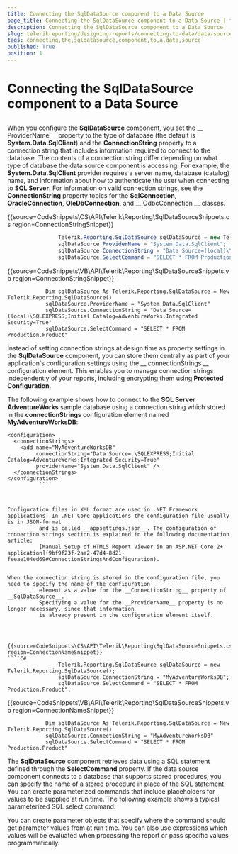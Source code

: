 ```yaml
---
title: Connecting the SqlDataSource component to a Data Source
page_title: Connecting the SqlDataSource component to a Data Source | for Telerik Reporting Documentation
description: Connecting the SqlDataSource component to a Data Source
slug: telerikreporting/designing-reports/connecting-to-data/data-source-components/sqldatasource-component/connecting-the-sqldatasource-component-to-a-data-source
tags: connecting,the,sqldatasource,component,to,a,data,source
published: True
position: 1
---
```


# Connecting the SqlDataSource component to a Data Source



## 

When you configure the __SqlDataSource__ component, you set the __
            ProviderName
          __ property to the type of database (the default is __System.Data.SqlClient__)
          and the __ConnectionString__ property to a connection string that includes information
          required to connect to the database. The contents of a connection string differ depending on what type of
          database the data source component is accessing. For example, the __System.Data.SqlClient__
          provider requires a server name, database (catalog) name, and information about how to authenticate the user
          when connecting to __SQL Server__. For information on valid connection strings, see the
          __ConnectionString__ property topics for the __SqlConnection__,
          __OracleConnection__, __OleDbConnection__, and __
            OdbcConnection
          __ classes.
        



{{source=CodeSnippets\CS\API\Telerik\Reporting\SqlDataSourceSnippets.cs region=ConnectionStringSnippet}}
````C#
	            Telerik.Reporting.SqlDataSource sqlDataSource = new Telerik.Reporting.SqlDataSource();
	            sqlDataSource.ProviderName = "System.Data.SqlClient";
	            sqlDataSource.ConnectionString = "Data Source=(local)\\SQLEXPRESS;Initial Catalog=AdventureWorks;Integrated Security=True";
	            sqlDataSource.SelectCommand = "SELECT * FROM Production.Product";
````



{{source=CodeSnippets\VB\API\Telerik\Reporting\SqlDataSourceSnippets.vb region=ConnectionStringSnippet}}
````VB
	        Dim sqlDataSource As Telerik.Reporting.SqlDataSource = New Telerik.Reporting.SqlDataSource()
	        sqlDataSource.ProviderName = "System.Data.SqlClient"
	        sqlDataSource.ConnectionString = "Data Source=(local)\SQLEXPRESS;Initial Catalog=AdventureWorks;Integrated Security=True"
	        sqlDataSource.SelectCommand = "SELECT * FROM Production.Product"
````



Instead of setting connection strings at design time as property settings in the __SqlDataSource__
          component, you can store them centrally as part of your application's configuration settings using the __
            connectionStrings
          __ configuration element. This enables you to manage connection strings independently
          of your reports, including encrypting them using __Protected Configuration__.
        

The following example shows how to connect to the __SQL Server AdventureWorks__ sample database
          using a connection string which stored in the __connectionStrings__ configuration element named
          __MyAdventureWorksDB__:
        

````
<configuration>
  <connectionStrings>
    <add name="MyAdventureWorksDB"
         connectionString="Data Source=.\SQLEXPRESS;Initial Catalog=AdventureWorks;Integrated Security=True"
         providerName="System.Data.SqlClient" />
  </connectionStrings>
</configuration>
          ````



Configuration files in XML format are used in .NET Framework applications. In .NET Core applications the configuration file usually is in JSON-format
          and is called __appsettings.json__. The configuration of connection strings section is explained in the following documentation article:
          [Manual Setup of HTML5 Report Viewer in an ASP.NET Core 2+ application](9bf9f23f-2aa2-47d4-8d21-feeae104ed69#ConnectionStringsAndConfiguration).
        

When the connection string is stored in the configuration file, you need to specify the name of the configuration
          element as a value for the __ConnectionString__ property of __SqlDataSource__.
          Specifying a value for the __ProviderName__ property is no longer necessary, since that information
          is already present in the configuration element itself.
        



{{source=CodeSnippets\CS\API\Telerik\Reporting\SqlDataSourceSnippets.cs region=ConnectionNameSnippet}}
````C#
	            Telerik.Reporting.SqlDataSource sqlDataSource = new Telerik.Reporting.SqlDataSource();
	            sqlDataSource.ConnectionString = "MyAdventureWorksDB";
	            sqlDataSource.SelectCommand = "SELECT * FROM Production.Product";
````



{{source=CodeSnippets\VB\API\Telerik\Reporting\SqlDataSourceSnippets.vb region=ConnectionNameSnippet}}
````VB
	        Dim sqlDataSource As Telerik.Reporting.SqlDataSource = New Telerik.Reporting.SqlDataSource()
	        sqlDataSource.ConnectionString = "MyAdventureWorksDB"
	        sqlDataSource.SelectCommand = "SELECT * FROM Production.Product"
````



The __SqlDataSource__ component retrieves data using a SQL statement defined through the
          __SelectCommand__ property. If the data source component connects to a database that
          supports stored procedures, you can specify the name of a stored procedure in place of the SQL statement.
          You can create parameterized commands that include placeholders for values to be supplied at run time. The
          following example shows a typical parameterized SQL select command:
        





You can create parameter objects that specify where the command should get parameter values from at run time.
          You can also use expressions which values will be evaluated when processing the report or pass specific values
          programmatically.
        
